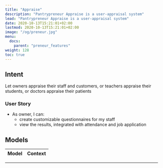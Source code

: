 ```yaml
---
title: "Appraise"
description: "Pantrypreneur Appraise is a user-appraisal system"
lead: "Pantrypreneur Appraise is a user-appraisal system"
date: 2020-10-13T15:21:01+02:00
lastmod: 2020-10-13T15:21:01+02:00
image: "/og/preneur.jpg"
menu:
  docs:
    parent: "preneur_features"
weight: 128
toc: true
---
```



## Intent 

Let owners appraise their staff and customers, or teachers appraise their students, or doctors appraise their patients


### User Story

- As owner, I can:
  - create customizable questionnaires for my staff
  - view the results, integrated with attendance and job application
<!-- - As job applicant, I can fill up the job applicatiom form easily -->


## Models

Model | Context
--- | ---


---

<!-- ## Minimum Requirements

- Smartphone with Android 7.1 -->